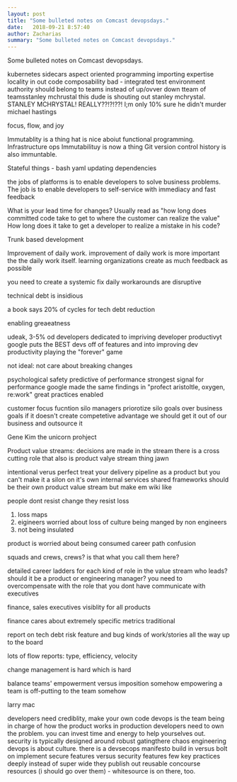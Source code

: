 ```yaml
---
layout: post
title: "Some bulleted notes on Comcast devopsdays."
date:   2018-09-21 8:57:40
author: Zacharias
summary: "Some bulleted notes on Comcast devopsdays."
---
```


Some bulleted notes on Comcast devopsdays.

kubernetes sidecars
aspect oriented programming
importing expertise
locality in out code
composability
bad - integrated test environment
authority should belong to teams instead of up/ovver down
tteam of teamsstanley mchrustal
this dude is shouting out stanley mchrystal.
STANLEY MCHRYSTAL!
REALLY??!?!??!
I;m only 10% sure he didn't murder michael hastings

focus, flow, and joy

Immutablity is a thing hat is nice aboiut functional programming.
Infrastructure ops Immutabilituy is now a thing
Git version control history is also immuntable.

Stateful things -
bash
yaml
updating dependencies

the jobs of platforms is to enable developers to solve business problems.
The job is to enable developers to self-service with immediacy and fast feedback

What is your lead time for changes?
Usually read as "how long does committed code take to get to where the customer can realize the value"
How long does it take to get a developer to realize a mistake in his code?

Trunk based development

Improvement of daily work.
improvement of daily work is more important the the daily work itself.
learning organizations
create as much feedback as possible 

you need to create a systemic fix
daily workarounds are disruptive

technical debt is insidious

a book says 20% of cycles for tech debt reduction

enabling greaeatness

udeak, 3-5% od developers dedicated to impriving developer productivyt 
google puts the BEST devs off of features and into improving dev productivity
playing the "forever" game

not ideal:
not care about breaking changes

psychological safety
predictive of performance
strongest signal for performance
google made the same findings in "profect aristoltle, oxygen, re:work"
great practices enabled


customer focus
fucntion silo managers priorotize silo goals over business goals
if it doesn't create competetive advantage we should get it out of our business and outsource it


Gene Kim the unicorn prohject


Product value streams: decisions are made in the stream
there is a cross cutting role that also is product valye stream thing jawn

intentional verus perfect
treat your delivery pipeline as a product
but 
you can't make it a silon on it's own
internal services shared frameworks should be their own product value stream
but make em wiki like

people dont resist change they resist loss

1. loss maps
2. eigineers worried about loss of culture being manged by non engineers
3. not being insulated

product is worried about being consumed
career path confusion

squads and crews, crews? is that what you call them here?

detailed career ladders for each kind of role in the value stream
who leads? 
should it be a product or engineering manager?
you need to overcompensate with the role that you dont have
communicate with executives

finance, sales executives
visiblity for all products

finance cares about extremely specific metrics
traditional

report on tech debt risk feature and bug kinds of work/stories all the way up to the board

lots of flow reports: type, efficiency, velocity

change management is hard
which is hard

balance teams' empowerment versus imposition
somehow empowering a team is off-putting to the team somehow


larry mac

developers need crediblity, make your own code
devops is the team being in charge of how the product works in production
developers need to own the problem. you can invest time and energy to help yourselves out.
security is typically designed around robust gatingthere
chaos engineering 
devops is about culture.
there is a devsecops manifesto
build in versus bolt on
implement secure features versus security features
few key practices deeply instead of super wide 
they publish out reusable concourse resources (i should go over them) - whitesource is on there, too.
